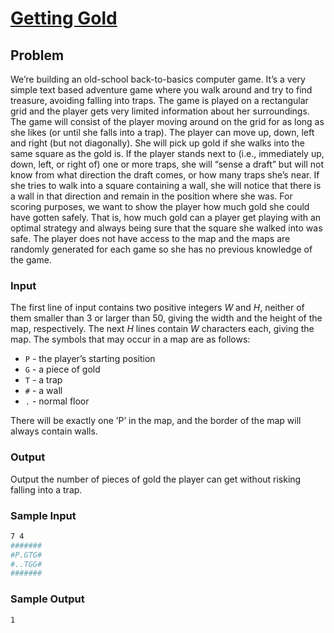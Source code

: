 # [Getting Gold](https://liu.kattis.com/courses/AAPS/AAPS25/assignments/d86xan/problems/gold)

## Problem

We’re building an old-school back-to-basics computer game. It’s a very simple text based adventure game where you walk around and try to find treasure, avoiding falling into traps. The game is played on a rectangular grid and the player gets very limited information about her surroundings.
The game will consist of the player moving around on the grid for as long as she likes (or until she falls into a trap). The player can move up, down, left and right (but not diagonally). She will pick up gold if she walks into the same square as the gold is. If the player stands next to (i.e., immediately up, down, left, or right of) one or more traps, she will “sense a draft” but will not know from what direction the draft comes, or how many traps she’s near. If she tries to walk into a square containing a wall, she will notice that there is a wall in that direction and remain in the position where she was.
For scoring purposes, we want to show the player how much gold she could have gotten safely. That is, how much gold can a player get playing with an optimal strategy and always being sure that the square she walked into was safe. The player does not have access to the map and the maps are randomly generated for each game so she has no previous knowledge of the game.

### Input

The first line of input contains two positive integers $W$ and $H$, neither of them smaller than $3$ or larger than $50$, giving the width and the height of the map, respectively. The next $H$ lines contain $W$ characters each, giving the map. The symbols that may occur in a map are as follows:

- `P` - the player’s starting position 
- `G` - a piece of gold 
- `T` - a trap 
- `#` - a wall 
- `.` - normal floor 

There will be exactly one ’P’ in the map, and the border of the map will always contain walls.

### Output

Output the number of pieces of gold the player can get without risking falling into a trap.

### Sample Input 

```bash
7 4
#######
#P.GTG#
#..TGG#
#######

```

### Sample Output 

```bash
1

```